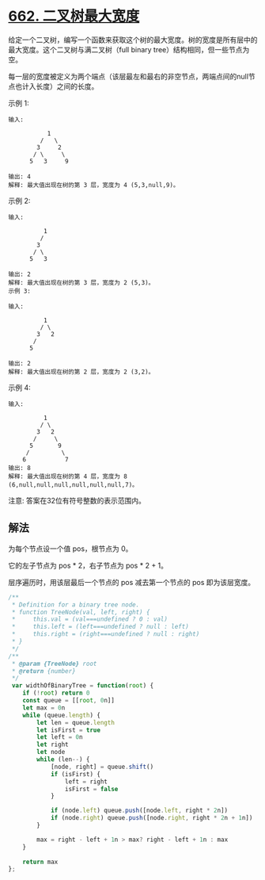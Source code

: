 # [662. 二叉树最大宽度](https://leetcode-cn.com/problems/maximum-width-of-binary-tree/)
给定一个二叉树，编写一个函数来获取这个树的最大宽度。树的宽度是所有层中的最大宽度。这个二叉树与满二叉树（full binary tree）结构相同，但一些节点为空。

每一层的宽度被定义为两个端点（该层最左和最右的非空节点，两端点间的null节点也计入长度）之间的长度。

示例 1:
```
输入: 

           1
         /   \
        3     2
       / \     \  
      5   3     9 

输出: 4
解释: 最大值出现在树的第 3 层，宽度为 4 (5,3,null,9)。
```
示例 2:
```
输入: 

          1
         /  
        3    
       / \       
      5   3     

输出: 2
解释: 最大值出现在树的第 3 层，宽度为 2 (5,3)。
示例 3:

输入: 

          1
         / \
        3   2 
       /        
      5      

输出: 2
解释: 最大值出现在树的第 2 层，宽度为 2 (3,2)。
```
示例 4:
```
输入: 

          1
         / \
        3   2
       /     \  
      5       9 
     /         \
    6           7
输出: 8
解释: 最大值出现在树的第 4 层，宽度为 8 (6,null,null,null,null,null,null,7)。
```
注意: 答案在32位有符号整数的表示范围内。

## 解法
为每个节点设一个值 pos，根节点为 0。

它的左子节点为 pos * 2，右子节点为 pos * 2 + 1。

层序遍历时，用该层最后一个节点的 pos 减去第一个节点的 pos 即为该层宽度。
```js
/**
 * Definition for a binary tree node.
 * function TreeNode(val, left, right) {
 *     this.val = (val===undefined ? 0 : val)
 *     this.left = (left===undefined ? null : left)
 *     this.right = (right===undefined ? null : right)
 * }
 */
/**
 * @param {TreeNode} root
 * @return {number}
 */
 var widthOfBinaryTree = function(root) {
    if (!root) return 0
    const queue = [[root, 0n]]
    let max = 0n
    while (queue.length) {
        let len = queue.length
        let isFirst = true
        let left = 0n
        let right
        let node
        while (len--) {
            [node, right] = queue.shift()
            if (isFirst) {
                left = right
                isFirst = false
            }

            if (node.left) queue.push([node.left, right * 2n])
            if (node.right) queue.push([node.right, right * 2n + 1n])
        }

        max = right - left + 1n > max? right - left + 1n : max
    }
    
    return max
};
```
